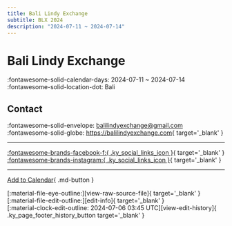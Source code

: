 ```yaml
---
title: Bali Lindy Exchange
subtitle: BLX 2024
description: "2024-07-11 ~ 2024-07-14"
---
```


# Bali Lindy Exchange 

:fontawesome-solid-calendar-days: 2024-07-11 ~ 2024-07-14  
:fontawesome-solid-location-dot: Bali  

## Contact

:fontawesome-solid-envelope: <balilindyexchange@gmail.com>  
:fontawesome-solid-globe: <https://balilindyexchange.com>{ target='_blank' }  

---

 [:fontawesome-brands-facebook-f:{ .ky_social_links_icon }](https://www.facebook.com/profile.php?id=61555616755466){ target='_blank' } [:fontawesome-brands-instagram:{ .ky_social_links_icon }](https://instagram.com/balilindyexchange){ target='_blank' }

---

[Add to Calendar](https://swing.news/ics/en/2024/id/bali-lindy-exchange-2024.ics){ .md-button }

<div class="ky_page_footer" markdown>
<div class="ky_page_footer_trailing" markdown="span">
[:material-file-eye-outline:][view-raw-source-file]{ target='_blank' }
[:material-file-edit-outline:][edit-info]{ target='_blank' }
</div>
<div class="ky_page_footer_leading" markdown="span">
[:material-clock-edit-outline: 2024-07-06 03:45 UTC][view-edit-history]{ .ky_page_footer_history_button target='_blank' }
</div>
</div>

[view-raw-source-file]: https://github.com/swingdance/events/blob/main/2024/id/bali-lindy-exchange-2024.json "View Raw Source File"
[edit-info]: https://github.com/swingdance/events/issues/new?assignees=&labels=update+event&projects=&template=03-update_entity.yml&title=%5B2024%2Fid%5D%20Bali%20Lindy%20Exchange&region=id&year=2024&id=bali-lindy-exchange-2024&name=Bali%20Lindy%20Exchange&org_id= "Edit Info"

[view-edit-history]: https://github.com/swingdance/events/commits/main/2024/id/bali-lindy-exchange-2024.json "View Edit History"
